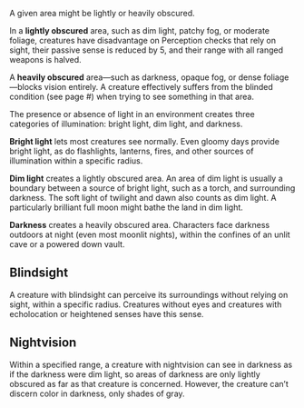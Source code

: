 A given area might be lightly or heavily obscured. 

In a **lightly obscured** area, such as dim light, patchy fog, or moderate foliage, creatures have disadvantage on Perception checks that rely on sight, their passive sense is reduced by 5, and their range with all ranged weapons is halved. 

A **heavily obscured** area—such as darkness, opaque fog, or dense foliage—blocks vision entirely. A creature effectively suffers from the blinded condition (see page #) when trying to see something in that area.

The presence or absence of light in an environment creates three categories of illumination: bright light, dim light, and darkness.

**Bright light** lets most creatures see normally. Even gloomy days provide bright light, as do flashlights, lanterns, fires, and other sources of illumination within a specific radius. 

**Dim light** creates a lightly obscured area. An area of dim light is usually a boundary between a source of bright light, such as a torch, and surrounding darkness. The soft light of twilight and dawn also counts as dim light. A particularly brilliant full moon might bathe the land in dim light. 

**Darkness** creates a heavily obscured area. Characters face darkness outdoors at night (even most moonlit nights), within the confines of an unlit cave or a powered down vault. 

## Blindsight

A creature with blindsight can perceive its surroundings without relying on sight, within a specific radius. Creatures without eyes and creatures with echolocation or heightened senses have this sense. 

## Nightvision
Within a specified range, a creature with nightvision can see in darkness as if the darkness were dim light, so areas of darkness are only lightly obscured as far as that creature is concerned. However, the creature can’t discern color in darkness, only shades of gray.